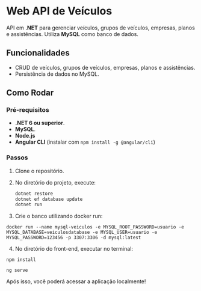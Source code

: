 # Web API de Veículos

API em **.NET** para gerenciar veículos, grupos de veículos, empresas, planos e assistências. Utiliza **MySQL** como banco de dados.

## Funcionalidades

- CRUD de veículos, grupos de veículos, empresas, planos e assistências.
- Persistência de dados no MySQL.

## Como Rodar

### Pré-requisitos

- **.NET 6 ou superior**.
- **MySQL**.
- **Node.js** 
- **Angular CLI** (instalar com `npm install -g @angular/cli`)

### Passos

1. Clone o repositório.
2. No diretório do projeto, execute:

   ```bash
   dotnet restore
   dotnet ef database update
   dotnet run
   
3. Crie o banco utilizando docker run:

<pre>
<code>docker run --name mysql-veiculos -e MYSQL_ROOT_PASSWORD=usuario -e MYSQL_DATABASE=veiculosdatabase -e MYSQL_USER=usuario -e MYSQL_PASSWORD=123456 -p 3307:3306 -d mysql:latest</code>
</pre>

4. No diretório do front-end, executar no terminal:
<pre>
<code>npm install <br>
ng serve</code>
</pre>

Após isso, você poderá acessar a aplicação localmente!
